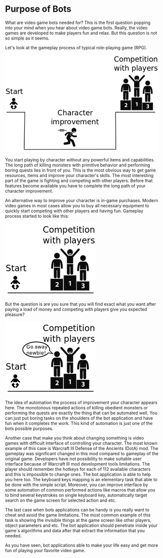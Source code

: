 # Purpose of Bots

What are video game bots needed for? This is the first question popping into your mind when you hear about video game bots. Really, the video games are developed to make players fun and relax. But this question is not so simple as it seems.

Let's look at the gameplay process of typical role-playing game (RPG).

![Game Process Scheme](game-process.png)

You start playing by character without any powerful items and capabilities. The long path of killing monsters with primitive behavior and performing boring quests lies in front of you. This is the most obvious way to get game resources, items and improve your character's skills. The most interesting part of the game is fighting and competing with other players. Before that features become available you have to complete the long path of your character improvement.

An alternative way to improve your character is in-game purchases. Modern video games in most cases allow you to buy all necessary equipment to quickly start competing with other players and having fun. Gameplay process started to look like this:

![Game Purchase Scheme](game-purchase.png)

But the question is are you sure that you will find exact what you want after paying a load of money and competing with players give you expected pleasure?

![Go Away](go-away.png)

The idea of automation the process of improvement your character appears here. The monotonous repeated actions of killing obedient monsters or performing the quests are exactly the thing that can be automated well. You can just put boring tasks on the shoulders of the bot application and have fun when it completes the work. This
kind of automation is just one of the bots possible purposes.

Another case that make you think about changing something is video games with difficult interface of controlling your character. The most known example of this case is Warcraft III Defense of the Ancients (DotA) mod. The gameplay was significant changed in this
mod compared to gameplay of the original game. Developers have not possibility to make suitable user interface because of Warcraft III mod development tools limitations. The player should remember the hotkeys for each of 112 available characters and this is impossible to change ones. The bot application is able to help you here too. The keyboard keys mapping is an elementary task that able to be done with the simple script. Moreover, you can improve interface by some automation of common performed actions like macros that allow you to bind several keystrokes on single keyboard key, automatically target search on the game screen for selected action and etc.

The last case when bots applications can be handy is you really want to cheat and avoid the game limitations. The most common example of this task is showing the invisible things at the game screen like other players, object parameters and etc. The bot application should penetrate inside your game`s algorithms and data after that extract the information that you needed.

As you have seen, bot applications able to make your life easy and get more fun of playing your favorite video game.